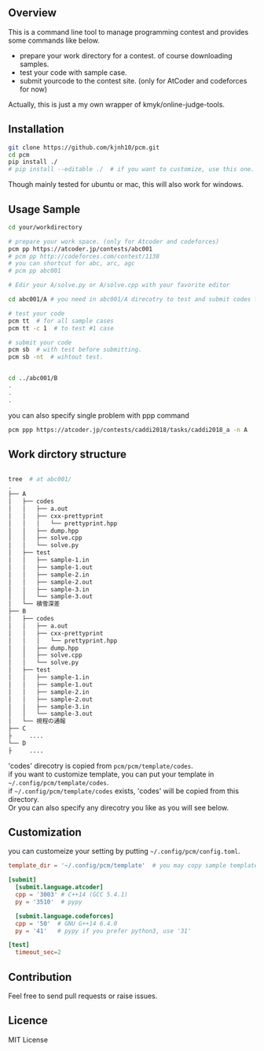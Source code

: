 ## Overview

This is a command line tool to manage programming contest and provides some commands like below.

* prepare your work directory for a contest. of course downloading samples.
* test your code with sample case.
* submit yourcode to the contest site. (only for AtCoder and codeforces for now)

Actually, this is just a my own wrapper of kmyk/online-judge-tools.  


## Installation

```bash
git clone https://github.com/kjnh10/pcm.git
cd pcm
pip install ./
# pip install --editable ./  # if you want to customize, use this one.
```

Though mainly tested for ubuntu or mac, this will also work for windows.

## Usage Sample

```bash
cd your/workdirectory

# prepare your work space. (only for Atcoder and codeforces)
pcm pp https://atcoder.jp/contests/abc001
# pcm pp http://codeforces.com/contest/1138
# you can shortcut for abc, arc, agc 
# pcm pp abc001

# Edir your A/solve.py or A/solve.cpp with your favorite editor

cd abc001/A # you need in abc001/A direcotry to test and submit codes for problem A.

# test your code
pcm tt  # for all sample cases
pcm tt -c 1  # to test #1 case

# submit your code
pcm sb  # with test before submitting.
pcm sb -nt  # wihtout test.


cd ../abc001/B
.
.
.

```

you can also specify single problem with ppp command
```bash
pcm ppp https://atcoder.jp/contests/caddi2018/tasks/caddi2018_a -n A
```

## Work dirctory structure

``` bash

tree  # at abc001/
.
├── A
│   ├── codes
│   │   ├── a.out
│   │   ├── cxx-prettyprint
│   │   │   └── prettyprint.hpp
│   │   ├── dump.hpp
│   │   ├── solve.cpp
│   │   └── solve.py
│   ├── test
│   │   ├── sample-1.in
│   │   ├── sample-1.out
│   │   ├── sample-2.in
│   │   ├── sample-2.out
│   │   ├── sample-3.in
│   │   └── sample-3.out
│   └── 積雪深差
├── B
│   ├── codes
│   │   ├── a.out
│   │   ├── cxx-prettyprint
│   │   │   └── prettyprint.hpp
│   │   ├── dump.hpp
│   │   ├── solve.cpp
│   │   └── solve.py
│   ├── test
│   │   ├── sample-1.in
│   │   ├── sample-1.out
│   │   ├── sample-2.in
│   │   ├── sample-2.out
│   │   ├── sample-3.in
│   │   └── sample-3.out
│   └── 視程の通報
├── C
├     ....
└── D
├     ....
```

'codes' direcotry is copied from `pcm/pcm/template/codes`.  
if you want to customize template, you can put your template in `~/.config/pcm/template/codes`.  
if `~/.config/pcm/template/codes` exists, 'codes' will be copied from this directory.  
Or you can also specify any direcotry you like as you will see below.  

## Customization

you can customeize your setting by putting `~/.config/pcm/config.toml`.

``` toml
template_dir = '~/.config/pcm/template'  # you may copy sample template from pcm/pcm/template_sample at first.

[submit]
  [submit.language.atcoder]
  cpp = '3003' # C++14 (GCC 5.4.1)
  py = '3510'  # pypy

  [submit.language.codeforces]
  cpp = '50'  # GNU G++14 6.4.0
  py = '41'   # pypy if you prefer python3, use '31'

[test]
  timeout_sec=2
```

## Contribution
Feel free to send pull requests or raise issues.

## Licence
MIT License
